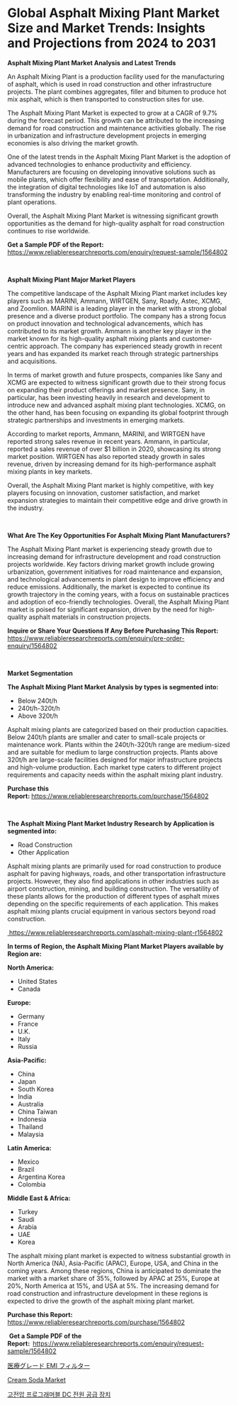 <p><h1>Global Asphalt Mixing Plant Market Size and Market Trends: Insights and Projections from 2024 to 2031</h1></p><p><strong>Asphalt Mixing Plant Market Analysis and Latest Trends</strong></p>
<p><p>An Asphalt Mixing Plant is a production facility used for the manufacturing of asphalt, which is used in road construction and other infrastructure projects. The plant combines aggregates, filler and bitumen to produce hot mix asphalt, which is then transported to construction sites for use.</p><p>The Asphalt Mixing Plant Market is expected to grow at a CAGR of 9.7% during the forecast period. This growth can be attributed to the increasing demand for road construction and maintenance activities globally. The rise in urbanization and infrastructure development projects in emerging economies is also driving the market growth.</p><p>One of the latest trends in the Asphalt Mixing Plant Market is the adoption of advanced technologies to enhance productivity and efficiency. Manufacturers are focusing on developing innovative solutions such as mobile plants, which offer flexibility and ease of transportation. Additionally, the integration of digital technologies like IoT and automation is also transforming the industry by enabling real-time monitoring and control of plant operations.</p><p>Overall, the Asphalt Mixing Plant Market is witnessing significant growth opportunities as the demand for high-quality asphalt for road construction continues to rise worldwide.</p></p>
<p><strong>Get a Sample PDF of the Report:&nbsp;</strong> <a href="https://www.reliableresearchreports.com/enquiry/request-sample/1564802">https://www.reliableresearchreports.com/enquiry/request-sample/1564802</a></p>
<p>&nbsp;</p>
<p><strong>Asphalt Mixing Plant Major Market Players</strong></p>
<p><p>The competitive landscape of the Asphalt Mixing Plant market includes key players such as MARINI, Ammann, WIRTGEN, Sany, Roady, Astec, XCMG, and Zoomlion. MARINI is a leading player in the market with a strong global presence and a diverse product portfolio. The company has a strong focus on product innovation and technological advancements, which has contributed to its market growth. Ammann is another key player in the market known for its high-quality asphalt mixing plants and customer-centric approach. The company has experienced steady growth in recent years and has expanded its market reach through strategic partnerships and acquisitions.</p><p>In terms of market growth and future prospects, companies like Sany and XCMG are expected to witness significant growth due to their strong focus on expanding their product offerings and market presence. Sany, in particular, has been investing heavily in research and development to introduce new and advanced asphalt mixing plant technologies. XCMG, on the other hand, has been focusing on expanding its global footprint through strategic partnerships and investments in emerging markets.</p><p>According to market reports, Ammann, MARINI, and WIRTGEN have reported strong sales revenue in recent years. Ammann, in particular, reported a sales revenue of over $1 billion in 2020, showcasing its strong market position. WIRTGEN has also reported steady growth in sales revenue, driven by increasing demand for its high-performance asphalt mixing plants in key markets.  </p><p>Overall, the Asphalt Mixing Plant market is highly competitive, with key players focusing on innovation, customer satisfaction, and market expansion strategies to maintain their competitive edge and drive growth in the industry.</p></p>
<p>&nbsp;</p>
<p><strong>What Are The Key Opportunities For Asphalt Mixing Plant Manufacturers?</strong></p>
<p><p>The Asphalt Mixing Plant market is experiencing steady growth due to increasing demand for infrastructure development and road construction projects worldwide. Key factors driving market growth include growing urbanization, government initiatives for road maintenance and expansion, and technological advancements in plant design to improve efficiency and reduce emissions. Additionally, the market is expected to continue its growth trajectory in the coming years, with a focus on sustainable practices and adoption of eco-friendly technologies. Overall, the Asphalt Mixing Plant market is poised for significant expansion, driven by the need for high-quality asphalt materials in construction projects.</p></p>
<p><strong>Inquire or Share Your Questions If Any Before Purchasing This Report:</strong> <a href="https://www.reliableresearchreports.com/enquiry/pre-order-enquiry/1564802">https://www.reliableresearchreports.com/enquiry/pre-order-enquiry/1564802</a></p>
<p>&nbsp;</p>
<p><strong>Market Segmentation</strong></p>
<p><strong>The Asphalt Mixing Plant Market Analysis by types is segmented into:</strong></p>
<p><ul><li>Below 240t/h</li><li>240t/h-320t/h</li><li>Above 320t/h</li></ul></p>
<p><p>Asphalt mixing plants are categorized based on their production capacities. Below 240t/h plants are smaller and cater to small-scale projects or maintenance work. Plants within the 240t/h-320t/h range are medium-sized and are suitable for medium to large construction projects. Plants above 320t/h are large-scale facilities designed for major infrastructure projects and high-volume production. Each market type caters to different project requirements and capacity needs within the asphalt mixing plant industry.</p></p>
<p><strong>Purchase this Report:&nbsp;</strong><a href="https://www.reliableresearchreports.com/purchase/1564802">https://www.reliableresearchreports.com/purchase/1564802</a></p>
<p>&nbsp;</p>
<p><strong>The Asphalt Mixing Plant Market Industry Research by Application is segmented into:</strong></p>
<p><ul><li>Road Construction</li><li>Other Application</li></ul></p>
<p><p>Asphalt mixing plants are primarily used for road construction to produce asphalt for paving highways, roads, and other transportation infrastructure projects. However, they also find applications in other industries such as airport construction, mining, and building construction. The versatility of these plants allows for the production of different types of asphalt mixes depending on the specific requirements of each application. This makes asphalt mixing plants crucial equipment in various sectors beyond road construction.</p></p>
<p><a href="https://www.reliableresearchreports.com/asphalt-mixing-plant-r1564802">&nbsp;https://www.reliableresearchreports.com/asphalt-mixing-plant-r1564802</a></p>
<p><strong>In terms of Region, the Asphalt Mixing Plant Market Players available by Region are:</strong></p>
<p>
    <p> <strong> North America: </strong>
        <ul>
            <li>United States</li>
            <li>Canada</li>
        </ul>
        </p> 
    <p> <strong> Europe: </strong>
        <ul>
            <li>Germany</li>
            <li>France</li>
            <li>U.K.</li>
            <li>Italy</li>
            <li>Russia</li>
        </ul>
        </p> 
    <p> <strong> Asia-Pacific: </strong>
        <ul>
            <li>China</li>
            <li>Japan</li>
            <li>South Korea</li>
            <li>India</li>
            <li>Australia</li>
            <li>China Taiwan</li>
            <li>Indonesia</li>
            <li>Thailand</li>
            <li>Malaysia</li>
        </ul>
        </p> 
    <p> <strong> Latin America: </strong>
        <ul>
            <li>Mexico</li>
            <li>Brazil</li>
            <li>Argentina Korea</li>
            <li>Colombia</li>
        </ul>
        </p> 
    <p> <strong> Middle East & Africa: </strong>
        <ul>
            <li>Turkey</li>
            <li>Saudi</li>
            <li>Arabia</li>
            <li>UAE</li>
            <li>Korea</li>
        </ul>
    </p>
    </p>
<p><p>The asphalt mixing plant market is expected to witness substantial growth in North America (NA), Asia-Pacific (APAC), Europe, USA, and China in the coming years. Among these regions, China is anticipated to dominate the market with a market share of 35%, followed by APAC at 25%, Europe at 20%, North America at 15%, and USA at 5%. The increasing demand for road construction and infrastructure development in these regions is expected to drive the growth of the asphalt mixing plant market.</p></p>
<p><strong>Purchase this Report: </strong><a href="https://www.reliableresearchreports.com/purchase/1564802">https://www.reliableresearchreports.com/purchase/1564802</a></p>
<p>&nbsp;<strong>Get a Sample PDF of the Report:&nbsp;&nbsp;</strong><a href="https://www.reliableresearchreports.com/enquiry/request-sample/1564802">https://www.reliableresearchreports.com/enquiry/request-sample/1564802</a></p>
<p><strong></strong></p>
<p><p><a href="https://github.com/oqxogxyvqe90775/Market-Research-Report-List-2/blob/main/8025108153430.md">医療グレード EMI フィルター</a></p><p><a href="https://github.com/isharif044/Market-Research-Report-List-1/blob/main/cream-soda-market.md">Cream Soda Market</a></p><p><a href="https://medium.com/@rowedrowe/%EA%B8%80%EB%A1%9C%EB%B2%8C-%EA%B3%A0%EC%A0%84%EC%95%95-%ED%94%84%EB%A1%9C%EA%B7%B8%EB%9E%A8-%EA%B0%80%EB%8A%A5-dc-%EC%A0%84%EC%9B%90-%EA%B3%B5%EA%B8%89-%EC%9E%A5%EC%B9%98-%EC%8B%9C%EC%9E%A5-%EB%B2%94%EC%9C%84%EC%97%90-%EB%8C%80%ED%95%9C-%EC%8B%AC%EC%B8%B5-%EB%B6%84%EC%84%9D-%EB%B0%8F-2024%EB%85%84%EB%B6%80%ED%84%B0-2031%EB%85%84%EA%B9%8C%EC%A7%80-%EC%98%88%EC%B8%A1%EB%90%9C-%EC%9D%98-%EB%B9%A0%EB%A5%B8-%EC%84%B1%EC%9E%A5%EB%A5%A0-49ffd4c63c70">고전압 프로그래머블 DC 전원 공급 장치</a></p></p>